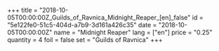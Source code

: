 +++
title = "2018-10-05T00:00:00Z_Guilds_of_Ravnica_Midnight_Reaper_[en]_false"
id = "5e122fe0-51c5-404d-a7b9-3d161a426c35"
date = "2018-10-05T00:00:00Z"
name = "Midnight Reaper"
lang = ["en"]
price = "0.25"
quantity = 4
foil = false
set = "Guilds of Ravnica"
+++
